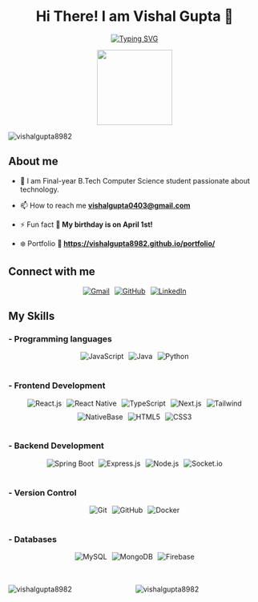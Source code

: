 <h1 align="center">Hi There!  I am Vishal Gupta 👋</h1>
<p align="center">
<a href="https://git.io/typing-svg"><img src="https://readme-typing-svg.herokuapp.com?font=Roboto&weight=500&size=40&pause=1000&center=true&width=600&height=100&lines=Software+Developer;Backend+Enthusiast" alt="Typing SVG" /></a>
</p>
<div align="center">
  <img height="150" src="https://user-images.githubusercontent.com/74038190/213844263-a8897a51-32f4-4b3b-b5c2-e1528b89f6f3.png"  />
</div>

<p align="left"> <img src="https://komarev.com/ghpvc/?username=vishalgupta8982&label=Profile%20views&color=0e75b6&style=flat" alt="vishalgupta8982" /> </p>

## About me

- 🏫 I am Final-year B.Tech Computer Science student passionate about technology.

- 📫 How to reach me **vishalgupta0403@gmail.com**

- ⚡ Fun fact **🎉 My birthday is on April 1st!**

- ❄️ Portfolio **🎯 https://vishalgupta8982.github.io/portfolio/**

## <h2 align=left> Connect with me </h2>

 <div style="display: flex; flex-wrap: wrap; justify-content: center; gap: 10px;">
  <a href="mailto:vishalgupta0403@gmail.com">
    <img src="https://img.shields.io/badge/Gmail-EA4335?style=for-the-badge&logo=gmail&logoColor=white" alt="Gmail"/>
  </a>
  <a href="https://github.com/vishalgupta8982">
    <img src="https://img.shields.io/badge/GitHub-181717?style=for-the-badge&logo=github&logoColor=white" alt="GitHub"/>
  </a>
  <a href="https://linkedin.com/in/vishal-gupta-b027b422a">
    <img src="https://img.shields.io/badge/LinkedIn-0077B5?style=for-the-badge&logo=linkedin&logoColor=white" alt="LinkedIn"/>
  </a>
</div>


 ## My Skills

 ### - Programming languages

<div style="display: flex; flex-wrap: wrap; justify-content: center; gap: 10px;">
  <img src="https://img.shields.io/badge/-JavaScript-F7DF1E?style=for-the-badge&logo=javascript&logoColor=white" alt="JavaScript"/>
  <img src="https://img.shields.io/badge/-Java-007396?style=for-the-badge&logo=java&logoColor=white" alt="Java"/>
  <img src="https://img.shields.io/badge/-Python-3776AB?style=for-the-badge&logo=python&logoColor=white" alt="Python"/>
</div>
<br/>


### - Frontend Development

<div style="display: flex; flex-wrap: wrap; justify-content: center; gap: 10px;">
  <img src="https://img.shields.io/badge/-React.js-61DAFB?style=for-the-badge&logo=react&logoColor=white" alt="React.js"/>
  <img src="https://img.shields.io/badge/-React%20Native-61DAFB?style=for-the-badge&logo=react&logoColor=white" alt="React Native"/>
  <img src="https://img.shields.io/badge/-TypeScript-007ACC?style=for-the-badge&logo=typescript&logoColor=white" alt="TypeScript"/>
  <img src="https://img.shields.io/badge/-Next.js-000000?style=for-the-badge&logo=next.js&logoColor=white" alt="Next.js"/>
   <img src="https://img.shields.io/badge/-Tailwind-61DAFB?style=for-the-badge&logo=tailwind%20css&logoColor=white" alt="Tailwind"/>
  <img src="https://img.shields.io/badge/-NativeBase-61DAFB?style=for-the-badge&logoColor=white" alt="NativeBase"/>
  <img src="https://img.shields.io/badge/-HTML5-E34F26?style=for-the-badge&logo=html5&logoColor=white" alt="HTML5"/>
  <img src="https://img.shields.io/badge/-CSS3-1572B6?style=for-the-badge&logo=css3&logoColor=white" alt="CSS3"/>
  
</div>
<br/>

### - Backend Development

<div style="display: flex; justify-content: center; flex-wrap: wrap; gap: 10px;">
   <img src="https://img.shields.io/badge/-Spring%20Boot-6DB33F?style=for-the-badge&logo=spring-boot&logoColor=white" alt="Spring Boot"/>
  <img src="https://img.shields.io/badge/-Node.js-339933?style=for-the-badge&logo=node.js&logoColor=white" alt="Express.js"/>
   <img src="https://img.shields.io/badge/ExpressJs-000?style=for-the-badge&logo=express" alt="Node.js"/>
   <img src="https://img.shields.io/badge/SOCKET.IO-%2325C2A0?style=for-the-badge&logo=socketdotio&logoColor=%23fff" alt="Socket.io"/>
</div>
<br/>


 ### - Version Control

<div style="display: flex; justify-content: center; flex-wrap: wrap; gap: 10px;">
  <img src="https://img.shields.io/badge/-Git-F05032?style=for-the-badge&logo=git&logoColor=white" alt="Git"/>
  <img src="https://img.shields.io/badge/-GitHub-181717?style=for-the-badge&logo=github&logoColor=white" alt="GitHub"/>
 <img src="https://img.shields.io/badge/-Docker-2496ED?style=for-the-badge&logo=docker&logoColor=white" alt="Docker"/>
</div>
<br/>

### - Databases

<div style="display: flex; justify-content: center; flex-wrap: wrap; gap: 10px;">
  <img src="https://img.shields.io/badge/-MySQL-4479A1?style=for-the-badge&logo=mysql&logoColor=white" alt="MySQL"/>
  <img src="https://img.shields.io/badge/-MongoDB-47A248?style=for-the-badge&logo=mongodb&logoColor=white" alt="MongoDB"/>
 <img src="https://img.shields.io/badge/-Firebase-FFCA28?style=for-the-badge&logo=firebase&logoColor=white" alt="Firebase"/>
</div>

<br>



 </br>
<p align="center"  style="margin-bottom: 20px;">
  <img align="left" src="https://github-readme-stats.vercel.app/api/top-langs?username=vishalgupta8982&show_icons=true&locale=en&layout=compact" alt="vishalgupta8982"  />
  <img align="center" src="https://github-readme-stats.vercel.app/api?username=vishalgupta8982&show_icons=true&locale=en" alt="vishalgupta8982" />
</p>

 










